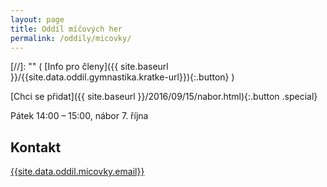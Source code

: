 ```yaml
---
layout: page
title: Oddíl míčových her
permalink: /oddily/micovky/
---
```


[//]: "" (   [Info pro členy]({{ site.baseurl }}/{{site.data.oddil.gymnastika.kratke-url}}){:.button}   )

[Chci se přidat]({{ site.baseurl }}/2016/09/15/nabor.html){:.button .special}

Pátek 14:00 – 15:00, nábor 7. října

## Kontakt

[{{site.data.oddil.micovky.email}}](mailto:{{site.data.oddil.micovky.email}})
